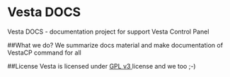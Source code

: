 # Vesta DOCS
Vesta DOCS - documentation project for support Vesta Control Panel

##What we do?
We summarize docs material and make documentation of VestaCP command for all

##License
Vesta is licensed under  [GPL v3 ](https://github.com/serghey-rodin/vesta/blob/master/LICENSE) license and we too ;-)

